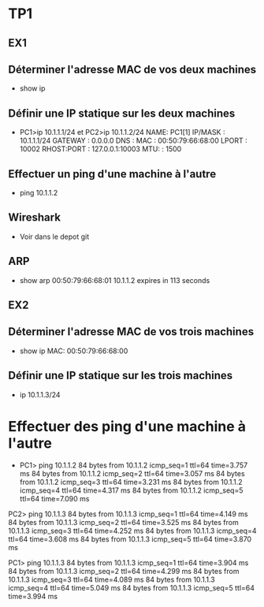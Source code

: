 # TP1

## EX1

##  Déterminer l'adresse MAC de vos deux machines

- show ip

## Définir une IP statique sur les deux machines

- PC1>ip 10.1.1.1/24 et PC2>ip 10.1.1.2/24 
NAME: PC1[1]
IP/MASK     : 10.1.1.1/24
GATEWAY     : 0.0.0.0
DNS         :
MAC         : 00:50:79:66:68:00
LPORT       : 10002
RHOST:PORT  : 127.0.0.1:10003
MTU:        : 1500

## Effectuer un ping d'une machine à l'autre

- ping 10.1.1.2

## Wireshark 
- Voir dans le depot git
## ARP

- show arp 00:50:79:66:68:01  10.1.1.2 expires in 113 seconds

## EX2

## Déterminer l'adresse MAC de vos trois machines

- show ip  MAC: 00:50:79:66:68:00


## Définir une IP statique sur les trois machines

- ip 10.1.1.3/24 

# Effectuer des ping d'une machine à l'autre

- PC1> ping 10.1.1.2
84 bytes from 10.1.1.2 icmp_seq=1 ttl=64 time=3.757 ms
84 bytes from 10.1.1.2 icmp_seq=2 ttl=64 time=3.057 ms
84 bytes from 10.1.1.2 icmp_seq=3 ttl=64 time=3.231 ms
84 bytes from 10.1.1.2 icmp_seq=4 ttl=64 time=4.317 ms
84 bytes from 10.1.1.2 icmp_seq=5 ttl=64 time=7.090 ms

PC2> ping 10.1.1.3
84 bytes from 10.1.1.3 icmp_seq=1 ttl=64 time=4.149 ms
84 bytes from 10.1.1.3 icmp_seq=2 ttl=64 time=3.525 ms
84 bytes from 10.1.1.3 icmp_seq=3 ttl=64 time=4.252 ms
84 bytes from 10.1.1.3 icmp_seq=4 ttl=64 time=3.608 ms
84 bytes from 10.1.1.3 icmp_seq=5 ttl=64 time=3.870 ms

PC1> ping 10.1.1.3
84 bytes from 10.1.1.3 icmp_seq=1 ttl=64 time=3.904 ms
84 bytes from 10.1.1.3 icmp_seq=2 ttl=64 time=4.299 ms
84 bytes from 10.1.1.3 icmp_seq=3 ttl=64 time=4.089 ms
84 bytes from 10.1.1.3 icmp_seq=4 ttl=64 time=5.049 ms
84 bytes from 10.1.1.3 icmp_seq=5 ttl=64 time=3.994 ms






